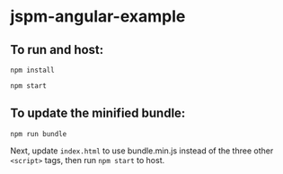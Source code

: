 # jspm-angular-example

To run and host:
-------
`npm install`

`npm start`

To update the minified bundle:
---------------------------
`npm run bundle`

Next, update `index.html` to use bundle.min.js instead of the three other `<script>` tags, then run `npm start` to host.
